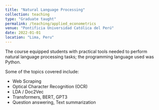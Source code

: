 ```yaml
---
title: "Natural Language Processing"
collection: teaching
type: "Graduate taught"
permalink: /teaching/applied_econometrics
venue: "Pontificia Universidad Católica del Perú"
date: 2022-01-01
location: "Lima, Peru"
---
```


The course equipped students with practical tools needed to perform natural language processing tasks; the programming language used was Python.

Some of the topics covered include:

- Web Scraping
- Optical Character Recognition (OCR)
- LDA / Doc2Vec
- Transformers, BERT, GPT3
- Question answering, Text summarization
